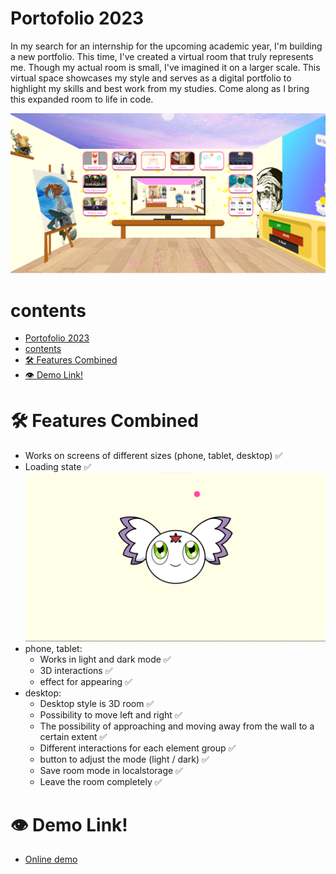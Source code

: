 # Portofolio 2023

In my search for an internship for the upcoming academic year, I'm building a new portfolio. This time, I've created a virtual room that truly represents me. Though my actual room is small, I've imagined it on a larger scale. This virtual space showcases my style and serves as a digital portfolio to highlight my skills and best work from my studies. Come along as I bring this expanded room to life in code.

<img src="./readmeimages/room-view-light-mode.png" alt="room-view-light-mode.png">

# contents 
- [Portofolio 2023](#portofolio-2023)
- [contents](#contents)
- [🛠️ Features Combined](#️-features-combined)
- [👁️ Demo Link!](#️-demo-link)


# 🛠️ Features Combined

- Works on screens of different sizes (phone, tablet, desktop) ✅
- Loading state ✅
    <ditails>
    <img src="./readmeimages/loading-state.png" alt="loading-state.png">
    </ditails>
- phone, tablet:
  - Works in light and dark mode ✅
  - 3D interactions ✅
  - effect for appearing ✅
- desktop:
  - Desktop style is 3D room ✅
  - Possibility to move left and right ✅
  - The possibility of approaching and moving away from the wall to a certain extent ✅
  - Different interactions for each element group ✅
  - button to adjust the mode (light / dark) ✅
  - Save room mode in localstorage ✅
  - Leave the room completely ✅

# 👁️ Demo Link!

- [Online demo](https://sundouskanaan.github.io/portfolio2023/)